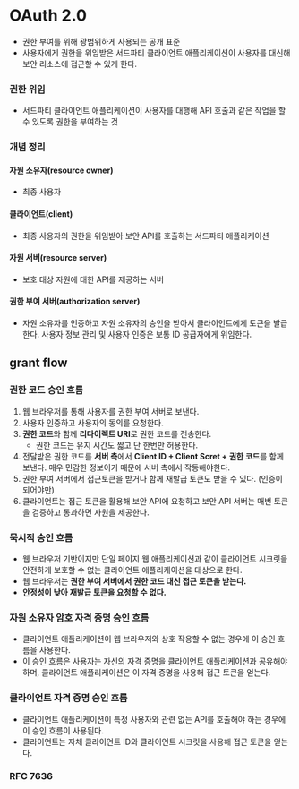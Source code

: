 # OAuth 2.0
- 권한 부여를 위해 광범위하게 사용되는 공개 표준
- 사용자에게 권한을 위임받은 서드파티 클라이언트 애플리케이션이 사용자를 대신해 보안 리소스에 접근할 수 있게 한다.
### 권한 위임
- 서드파티 클라이언트 애플리케이션이 사용자를 대행해 API 호출과 같은 작업을 할 수 있도록 권한을 부여하는 것
### 개념 정리
#### 자원 소유자(resource owner)
- 최종 사용자
#### 클라이언트(client)
- 최종 사용자의 권한을 위임받아 보안 API를 호출하는 서드파티 애플리케이션
#### 자원 서버(resource server)
- 보호 대상 자원에 대한 API를 제공하는 서버
#### 권한 부여 서버(authorization server)
- 자원 소유자를 인증하고 자원 소유자의 승인을 받아서 클라이언트에게 토큰을 발급한다. 사용자 정보 관리 및 사용자 인증은 보통 ID 공급자에게 위임한다.
## grant flow
### 권한 코드 승인 흐름
1. 웹 브라우저를 통해 사용자를 권한 부여 서버로 보낸다.
2. 사용자 인증하고 사용자의 동의를 요청한다.
3. **권한 코드**와 함께 **리다이렉트 URI**로 권한 코드를 전송한다.
	- 권한 코드는 유지 시간도 짧고 단 한번만 허용한다.
4. 전달받은 권한 코드를 **서버 측**에서 **Client ID + Client Scret + 권한 코드**를 함께 보낸다. 매우 민감한 정보이기 때문에 서버 측에서 작동해야한다.
5. 권한 부여 서버에서 접근토큰을 받거나 함께 재발급 토큰도 받을 수 있다. (인증이 되어야만)
6. 클라이언트는 접근 토큰을 활용해 보안 API에 요청하고 보안 API 서버는 매번 토큰을 검증하고 통과하면 자원을 제공한다.
### 묵시적 승인 흐름
- 웹 브라우저 기반이지만 단일 페이지 웹 애플리케이션과 같이 클라이언트 시크릿을 안전하게 보호할 수 없는 클라이언트 애플리케이션을 대상으로 한다.
- 웹 브라우저는 **권한 부여 서버에서 권한 코드 대신 접근 토큰을 받는다.**
- **안정성이 낮아 재발급 토큰을 요청할 수 없다.** 
### 자원 소유자 암호 자격 증명 승인 흐름
- 클라이언트 애플리케이션이 웹 브라우저와 상호 작용할 수 없는 경우에 이 승인 흐름을 사용한다.
- 이 승인 흐름은 사용자는 자신의 자격 증명을 클라이언트 애플리케이션과 공유해야 하며, 클라이언트 애플리케이션은 이 자격 증명을 사용해 접근 토큰을 얻는다.
### 클라이언트 자격 증명 승인 흐름
- 클라이언트 애플리케이션이 특정 사용자와 관련 없는 API를 호출해야 하는 경우에 이 승인 흐름이 사용된다.
- 클라이언트는 자체 클라이언트 ID와 클라이언트 시크릿을 사용해 접근 토큰을 얻는다.

### RFC 7636